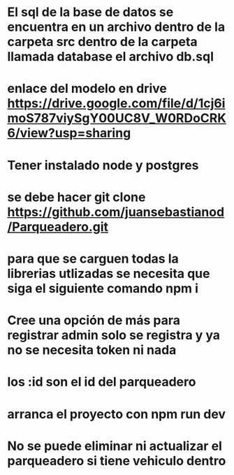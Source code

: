 # El sql de la base de datos se encuentra en un archivo dentro de la carpeta  src dentro de la carpeta llamada database el archivo db.sql
# enlace del modelo en drive https://drive.google.com/file/d/1cj6imoS787viySgY00UC8V_W0RDoCRK6/view?usp=sharing
# Tener instalado node  y postgres 
# se debe hacer git clone https://github.com/juansebastianod/Parqueadero.git
# para que se carguen todas la librerias utlizadas se necesita que siga el siguiente comando npm i 
# Cree una opción de más para registrar admin solo se registra y ya no se necesita token ni nada 
# los :id son el id del parqueadero
# arranca el proyecto con npm run dev
# No se puede eliminar ni actualizar el parqueadero si tiene vehiculo dentro 
